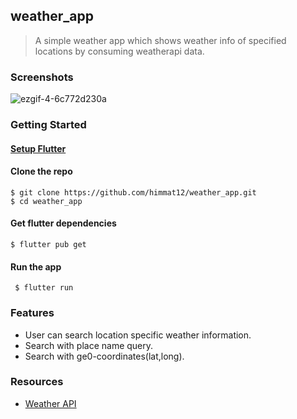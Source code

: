 ## weather_app

> A simple weather app which shows weather info of specified locations by consuming weatherapi data.


### Screenshots
<!-- ![image](https://user-images.githubusercontent.com/48753714/155853413-b88d88e8-4791-4c02-aaea-3adb0d2943a7.png) -->
![ezgif-4-6c772d230a](https://user-images.githubusercontent.com/48753714/156516447-ca92f796-2729-4470-994c-0bc938a48644.gif)



### Getting Started
#### [Setup Flutter](https://flutter.dev/docs/get-started/install)

#### Clone the repo 
    $ git clone https://github.com/himmat12/weather_app.git
    $ cd weather_app

#### Get flutter dependencies
    $ flutter pub get
    
#### Run the app
     $ flutter run

### Features

- User can search location specific weather information.
- Search with place name query.
- Search with ge0-coordinates(lat,long).

### Resources
- [Weather API](https://www.weatherapi.com/)
